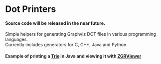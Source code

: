 Dot Printers
============

#### Source code will be released in the near future.   
  
Simple helpers for generating Graphviz DOT files in various programming languages.  
Currently includes generators for C, C++, Java and Python.
  
  
#### Example of printing a [Trie](http://en.wikipedia.org/wiki/Trie) in Java and viewing it with [ZGRViewer](http://zvtm.sourceforge.net/zgrviewer.html)
